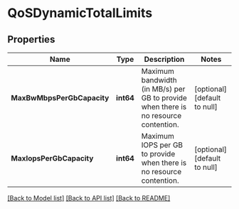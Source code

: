 # QoSDynamicTotalLimits

## Properties
Name | Type | Description | Notes
------------ | ------------- | ------------- | -------------
**MaxBwMbpsPerGbCapacity** | **int64** | Maximum bandwidth (in MB/s) per GB to provide when there is no resource contention. | [optional] [default to null]
**MaxIopsPerGbCapacity** | **int64** | Maximum IOPS per GB to provide when there is no resource contention. | [optional] [default to null]

[[Back to Model list]](../README.md#documentation-for-models) [[Back to API list]](../README.md#documentation-for-api-endpoints) [[Back to README]](../README.md)

